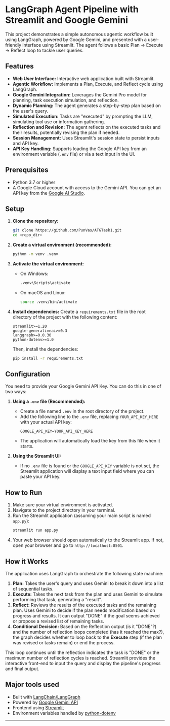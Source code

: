 # LangGraph Agent Pipeline with Streamlit and Google Gemini

This project demonstrates a simple autonomous agentic workflow built using LangGraph, powered by Google Gemini, and presented with a user-friendly interface using Streamlit. The agent follows a basic Plan -> Execute -> Reflect loop to tackle user queries.

## Features

* **Web User Interface:** Interactive web application built with Streamlit.
* **Agentic Workflow:** Implements a Plan, Execute, and Reflect cycle using LangGraph.
* **Google Gemini Integration:** Leverages the Gemini Pro model for planning, task execution simulation, and reflection.
* **Dynamic Planning:** The agent generates a step-by-step plan based on the user's query.
* **Simulated Execution:** Tasks are "executed" by prompting the LLM, simulating tool use or information gathering.
* **Reflection and Revision:** The agent reflects on the executed tasks and their results, potentially revising the plan if needed.
* **Session Management:** Uses Streamlit's session state to persist inputs and API key.
* **API Key Handling:** Supports loading the Google API key from an environment variable (`.env` file) or via a text input in the UI.

## Prerequisites

* Python 3.7 or higher
* A Google Cloud account with access to the Gemini API. You can get an API key from the [Google AI Studio](https://aistudio.google.com/app/apikey).

## Setup

1.  **Clone the repository:**
    ```bash
    git clone https://github.com/PunVas/ATGTask1.git
    cd <repo_dir>
    ```

2.  **Create a virtual environment (recommended):**
    ```bash
    python -m venv .venv
    ```

3.  **Activate the virtual environment:**
    * On Windows:
        ```bash
        .venv\Scripts\activate
        ```
    * On macOS and Linux:
        ```bash
        source .venv/bin/activate
        ```

4.  **Install dependencies:**
    Create a `requirements.txt` file in the root directory of the project with the following content:
    ```
    streamlit>=1.20
    google-generativeai>=0.3
    langgraph>=0.0.30
    python-dotenv>=1.0
    ```
    Then, install the dependencies:
    ```bash
    pip install -r requirements.txt
    ```

## Configuration

You need to provide your Google Gemini API Key. You can do this in one of two ways:

1.  **Using a `.env` file (Recommended):**
    * Create a file named `.env` in the root directory of the project.
    * Add the following line to the `.env` file, replacing `YOUR_API_KEY_HERE` with your actual API key:
        ```env
        GOOGLE_API_KEY=YOUR_API_KEY_HERE
        ```
    * The application will automatically load the key from this file when it starts.

2.  **Using the Streamlit UI:**
    * If no `.env` file is found or the `GOOGLE_API_KEY` variable is not set, the Streamlit application will display a text input field where you can paste your API key.

## How to Run

1.  Make sure your virtual environment is activated.
2.  Navigate to the project directory in your terminal.
3.  Run the Streamlit application (assuming your main script is named `app.py`):
    ```bash
    streamlit run app.py
    ```
4.  Your web browser should open automatically to the Streamlit app. If not, open your browser and go to `http://localhost:8501`.

## How it Works

The application uses LangGraph to orchestrate the following state machine:

1.  **Plan:** Takes the user's query and uses Gemini to break it down into a list of sequential tasks.
2.  **Execute:** Takes the next task from the plan and uses Gemini to simulate performing that task, generating a "result".
3.  **Reflect:** Reviews the results of the executed tasks and the remaining plan. Uses Gemini to decide if the plan needs modification based on progress and results. It can output "DONE" if the goal seems achieved or propose a revised list of remaining tasks.
4.  **Conditional Decision:** Based on the Reflection output (is it "DONE"?) and the number of reflection loops completed (has it reached the max?), the graph decides whether to loop back to the **Execute** step (if the plan was revised or tasks remain) or end the process.

This loop continues until the reflection indicates the task is "DONE" or the maximum number of reflection cycles is reached. Streamlit provides the interactive front-end to input the query and display the pipeline's progress and final output.

## Major tools used

* Built with [LangChain/LangGraph](https://github.com/langchain-ai/langgraph)
* Powered by [Google Gemini API](https://ai.google.dev/models/gemini)
* Frontend using [Streamlit](https://streamlit.io/)
* Environment variables handled by [python-dotenv](https://github.com/theskumar/python-dotenv)

---
